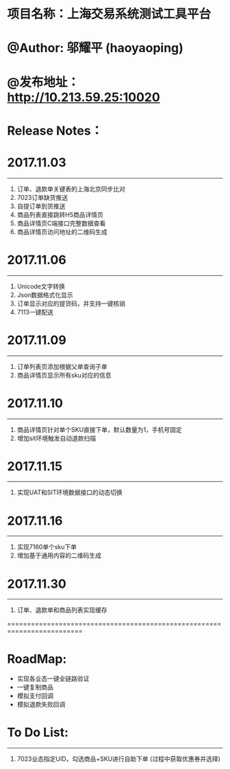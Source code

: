 # 项目名称：上海交易系统测试工具平台
# @Author: 邬耀平 (haoyaoping)
# @发布地址： http://10.213.59.25:10020

# Release Notes：

# 2017.11.03
-----------------------------------
1. 订单、退款单关键表的上海北京同步比对
2. 7023订单缺货推送
3. 自提订单到货推送
4. 商品列表直接跳转H5商品详情页
5. 商品详情页C端接口完整数据查看
6. 商品详情页访问地址的二维码生成


# 2017.11.06
-----------------------------------
1. Unicode文字转换
2. Json数据格式化显示
3. 订单显示对应的提货码，并支持一键核销
4. 7113一键配送


# 2017.11.09
----------------------------------
1. 订单列表页添加根据父单查询子单
2. 商品详情页显示所有sku对应的信息


# 2017.11.10
---------------------------------
1. 商品详情页针对单个SKU直接下单，默认数量为1，手机号固定
2. 增加sit环境触发自动退款扫描



# 2017.11.15
---------------------------------
1. 实现UAT和SIT环境数据接口的动态切换


# 2017.11.16
---------------------------------
1. 实现7160单个sku下单
2. 增加基于通用内容的二维码生成

# 2017.11.30
--------------------------------
1. 订单、退款单和商品列表实现缓存

=========================================================================

# RoadMap:
- 实现各业态一键全链路验证
- 一键复制商品
- 模拟支付回调
- 模拟退款失败回调



# To Do List:
------------------
1. 7023业态指定UID，勾选商品+SKU进行自助下单 (过程中获取优惠券并选择)